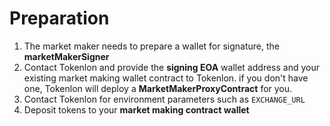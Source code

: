 # Preparation

1. The market maker needs to prepare a wallet for signature, the **marketMakerSigner**
2. Contact Tokenlon and provide the **signing EOA** wallet address and your existing market making wallet contract to Tokenlon. if you don't have one, Tokenlon will deploy a **MarketMakerProxyContract** for you.
3. Contact Tokenlon for environment parameters such as `EXCHANGE_URL`
4. Deposit tokens to your **market making contract wallet**
